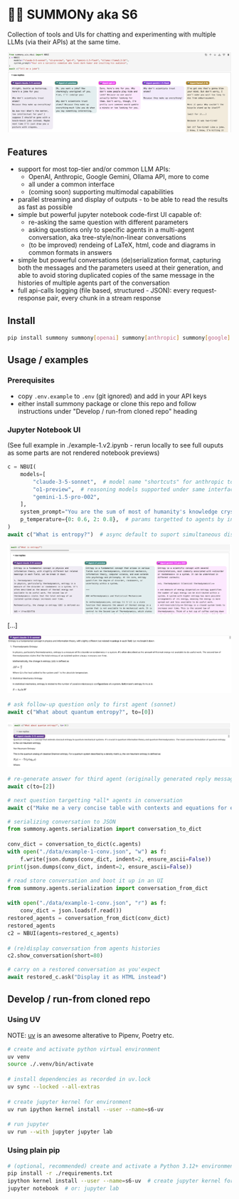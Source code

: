 # 🍋😛 SUMMONy aka S6

Collection of tools and UIs for chatting and experimenting with multiple LLMs (via their APIs) at the same time.

![screenshot 0](./docs/ss0.png)

## Features

- support for most top-tier and/or common LLM APIs:
  - OpenAI, Anthropic, Google Gemini, Ollama API, more to come
  - all under a common interface
  - (coming soon) supporting multimodal capabilities
- parallel streaming and display of outputs - to be able to read the results as fast as possible
- simple but powerful jupyter notebook code-first UI capable of:
  - re-asking the same question with different parameters
  - asking questions only to specific agents in a multi-agent conversation, aka tree-style/non-linear conversations
  - (to be improved) rendeing of LaTeX, html, code and diagrams in common formats in answers
- simple but powerful conversations (de)serialization format, capturing both the messages and the parameters useed at their generation, and able to avoid storing duplicated copies of the same message in the histories of multiple agents part of the conversation
- full api-calls logging (file based, structured - JSON): every request-response pair, every chunk in a stream response

## Install

```sh
pip install summony summony[openai] summony[anthropic] summony[google] summony[ollama]
```

## Usage / examples

### Prerequisites

- copy `.env.example` to `.env` (git ignored) and add in your API keys
- either install summony package or clone this repo and follow instructions under "Develop / run-from cloned repo" heading

### Jupyter Notebook UI

(See full example in ./example-1.v2.ipynb - rerun locally to see full ouputs as some parts are not rendered notebook previews)

```python
c = NBUI(
    models=[
        "claude-3-5-sonnet",  # model name "shortcuts" for anthropic too (eg. instead of "claude-3-5-sonnet-20240620" etc.)
        "o1-preview",  # reasoning models supported under same interface
        "gemini-1.5-pro-002",
    ],
    system_prompt="You are the sum of most of humanity's knowledge crystallized into a single entity: a helpful and thoughtful AI.",
    p_temperature={0: 0.6, 2: 0.8},  # params targetted to agents by index, eg. 0.6 for sonnet, 0.8 for gemini
)
await c("What is entropy?")  # async default to suport simultaneous display of parallel streaming responses
```

![screenshot 1](./docs/shot1.png)

\[...]

![screenshot 2](./docs/shot2.png)


```python
# ask follow-up question only to first agent (sonnet)
await c("What about quantum entropy?", to=[0])
```

![screenshot3](./docs/shot3.png)

```python
# re-generate answer for third agent (originally generated reply messagee is kept in conversation history too, but ignored for further request unless explicitly picked by setting its .chosen=True)
await c(to=[2])
```

```python
# next question targetting *all* agents in conversation
await c("Make me a very concise table with contexts and equations for entropy")
```

```python
# serializing conversation to JSON
from summony.agents.serialization import conversation_to_dict

conv_dict = conversation_to_dict(c.agents)
with open("./data/example-1-conv.json", "w") as f:
    f.write(json.dumps(conv_dict, indent=2, ensure_ascii=False))
print(json.dumps(conv_dict, indent=2, ensure_ascii=False))
```

```python
# read store conversation and boot it up in an UI
from summony.agents.serialization import conversation_from_dict

with open("./data/example-1-conv.json", "r") as f:
    conv_dict = json.loads(f.read())
restored_agents = conversation_from_dict(conv_dict)
restored_agents
c2 = NBUI(agents=restored_c_agents)

# (re)display conversation from agents histories
c2.show_conversation(short=80)
```

```python
# carry on a restored conversation as you'expect
await restored_c.ask("Display it as HTML instead")
```


## Develop / run-from cloned repo

### Using UV

NOTE: [uv](https://docs.astral.sh/uv/) is an awesome alterative to Pipenv, Poetry etc.

```sh
# create and activate python virtual environment
uv venv
source ./.venv/bin/activate

# install dependencies as recorded in uv.lock
uv sync --locked --all-extras

# create jupyter kernel for environment
uv run ipython kernel install --user --name=s6-uv

# run jupyter
uv run --with jupyter jupyter lab
```

### Using plain pip

```sh
# (optional, recommended) create and activate a Python 3.12+ environment
pip install -r ./requirements.txt
ipython kernel install --user --name=s6-uv  # create jupyter kernel for environment
jupyter notebook  # or: jupyter lab
```
